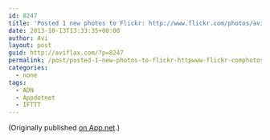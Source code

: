 ```yaml
---
id: 8247
title: 'Posted 1 new photos to Flickr: http://www.flickr.com/photos/avi4now/'
date: 2013-10-13T13:33:35+00:00
author: Avi
layout: post
guid: http://aviflax.com/?p=8247
permalink: /post/posted-1-new-photos-to-flickr-httpwww-flickr-comphotosavi4now-2/
categories:
  - none
tags:
  - ADN
  - Appdotnet
  - IFTTT
---
```

(Originally published [on App.net](http://alpha.app.net/aviflax/post/12702703).)